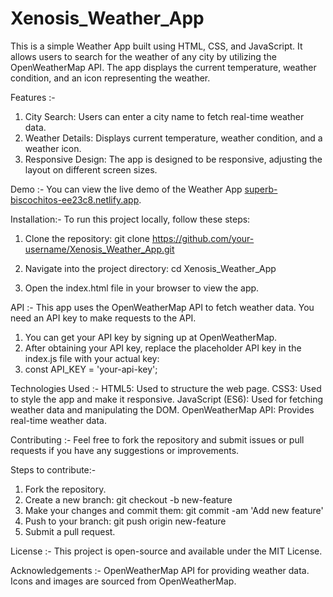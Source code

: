 # Xenosis_Weather_App

This is a simple Weather App built using HTML, CSS, and JavaScript. It allows users to search for the weather of any city by utilizing the OpenWeatherMap API. The app displays the current temperature, weather condition, and an icon representing the weather.

Features :-
1) City Search: Users can enter a city name to fetch real-time weather data.
2) Weather Details: Displays current temperature, weather condition, and a weather icon.
3) Responsive Design: The app is designed to be responsive, adjusting the layout on different screen sizes.


Demo :-
You can view the live demo of the Weather App [superb-biscochitos-ee23c8.netlify.app](https://superb-biscochitos-ee23c8.netlify.app/).


Installation:-
To run this project locally, follow these steps:

1) Clone the repository: git clone https://github.com/your-username/Xenosis_Weather_App.git

2) Navigate into the project directory: cd Xenosis_Weather_App

3) Open the index.html file in your browser to view the app.


API :-
This app uses the OpenWeatherMap API to fetch weather data. You need an API key to make requests to the API.

1) You can get your API key by signing up at OpenWeatherMap.
2) After obtaining your API key, replace the placeholder API key in the index.js file with your actual key:
3) const API_KEY = 'your-api-key';


Technologies Used :-
HTML5: Used to structure the web page.
CSS3: Used to style the app and make it responsive.
JavaScript (ES6): Used for fetching weather data and manipulating the DOM.
OpenWeatherMap API: Provides real-time weather data.


Contributing :-
Feel free to fork the repository and submit issues or pull requests if you have any suggestions or improvements.

Steps to contribute:-

1) Fork the repository.
2) Create a new branch: git checkout -b new-feature
3) Make your changes and commit them: git commit -am 'Add new feature'
4) Push to your branch: git push origin new-feature
5) Submit a pull request.


License :-
This project is open-source and available under the MIT License.

Acknowledgements :-
OpenWeatherMap API for providing weather data.
Icons and images are sourced from OpenWeatherMap.
